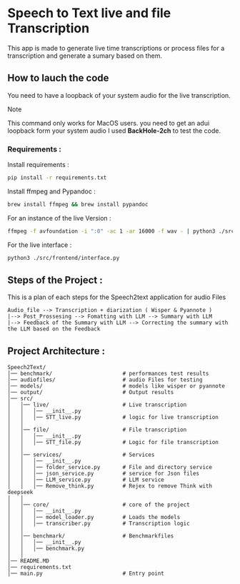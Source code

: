 # Speech to Text live and file Transcription

This app is made to generate live time transcriptions or process files for a transcription and generate a sumary based on them.

## How to lauch the code 

You need to have a loopback of your system audio for the live transcription. 

> [!NOTE]
> This command only works for MacOS users. 
> you need to get an adui loopback form your system audio I used **BackHole-2ch** to test the code.
> 
### Requirements :

Install requirements :
```bash 
pip install -r requirements.txt
```
Install ffmpeg and Pypandoc : 
```bash
brew install ffmpeg && brew install pypandoc 
```
For an instance of the live Version :
```bash
ffmpeg -f avfoundation -i ":0" -ac 1 -ar 16000 -f wav - | python3 ./src/live/STT_live.py
```
For the live interface :
```bash
python3 ./src/frontend/interface.py
```
## Steps of the Project : 

This is a plan of each steps for the Speech2text application for audio Files

```
Audio_file --> Transcription + diarization ( Wisper & Pyannote ) 
|--> Post_Prossesing --> Fomatting with LLM --> Summary with LLM 
|--> Feedback of the Summary with LLM --> Correcting the summary with the LLM based on the Feedback
```

## Project Architecture :

```
Speech2Text/
│── benchmark/                      # performances test results
│── audiofiles/                     # audio Files for testing
│── models/                         # models like wisper or pyannote
│── output/                         # Output results
│── src/
│   │── live/                       # Live transcription
│   │   │── __init__.py
│   │   │── STT_live.py             # logic for live transcription
│   │
│   │── file/                       # File transcription
│   │   │── __init__.py
│   │   │── STT_file.py             # Logic for file transcription 
│   │
│   │── services/                   # Services 
│   │   │── __init__.py
│   │   │── folder_service.py       # File and directory service
│   │   │── json_service.py         # service for Json files 
│   │   │── LLM_service.py          # LLM service 
│   │   │── Remove_think.py         # Rejex to remove Think with deepseek
│   │
│   │── core/                       # core of the project
│   │   │── __init__.py
│   │   │── model_loader.py         # Loads the models 
│   │   │── transcriber.py          # Transcription logic
│   │
│   │── benchmark/                  # Benchmarkfiles
│   │   │── __init__.py
│   │   │── benchmark.py
│   │
│── README.MD
│── requirements.txt
│── main.py                         # Entry point 
```
